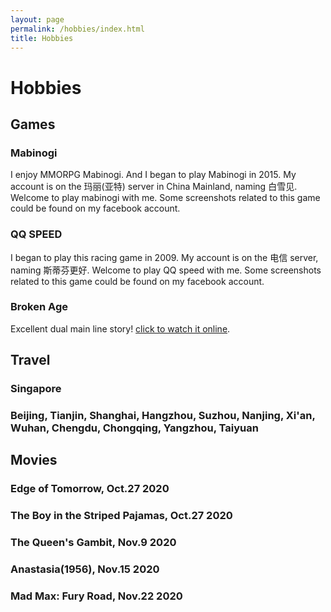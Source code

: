 ```yaml
---
layout: page
permalink: /hobbies/index.html
title: Hobbies
---
```

# Hobbies

## Games

### Mabinogi
I enjoy MMORPG Mabinogi. And I began to play Mabinogi in 2015. My account is on the 玛丽(亚特) server in China Mainland, naming 白雪见. Welcome to play mabinogi with me. Some screenshots related to this game could be found on my facebook account.

[comment]: <> (YANG810594956 997920856JAY )

### QQ SPEED
I began to play this racing game in 2009. My account is on the 电信 server, naming 斯蒂芬更好. Welcome to play QQ speed with me. Some screenshots related to this game could be found on my facebook account.

### Broken Age
Excellent dual main line story! [click to watch it online](https://www.youtube.com/watch?v=kmGT6g1hq-M&index=1&list=PLeqwXTaiY-OwJWNH_k0QkfwIpOj1Gcmqt).

## Travel

### Singapore

### Beijing, Tianjin, Shanghai, Hangzhou, Suzhou, Nanjing, Xi'an, Wuhan, Chengdu, Chongqing, Yangzhou, Taiyuan  

## Movies

### Edge of Tomorrow, Oct.27 2020  
### The Boy in the Striped Pajamas, Oct.27 2020
### The Queen's Gambit, Nov.9 2020
### Anastasia(1956), Nov.15 2020
### Mad Max: Fury Road, Nov.22 2020


<!-- ## Coffee Roasting

<img src="/images/coffee.jpg" class="floatpic">
I drink a lot of coffee, and especially enjoy light roast espresso.  These
lighter roasts allow the flavors of the different types of coffee beans to
stand out more.  Starting in 2009, I roasted my coffee from green coffee beans.
I started out using the oven, then later switched utilizing a series of home
roasting machines.  For those looking to get into coffee roasting, I would
recommend a [Behmor 1600].  I enjoy trying new types of coffee beans and
building tables to explore the search space of roasting parameters.

[Behmor 1600]: https://behmor.com/behmor-1600-plus/

## Cooking

<div class="third">
<img src="/images/food3.jpg">
<img src="/images/food1.jpg">
<img src="/images/food2.jpg">
</div>

I love extremely spicy food and cooking. I taught myself cooking by trying
to reproduce spicy dishes I like and with the help of many friends who have
taught me dishes from their home countries. Recently I have been learning
Thai dishes.  I am always up to learn how to to cook a exotic new dish.

## Powerlifting

<img src="/images/baystate_meet_042_scaled.jpg" class="floatpic">
In my free time I do powerlifting to stay healthy.  While it has been many
years since I competed, I still frequently train.

## Past Hobbies

I previously enjoyed skiing, sailing, horseback riding, climbing, hiking,
and developing/playing computer games. However, I have not had time to do
any of these things recently. -->

